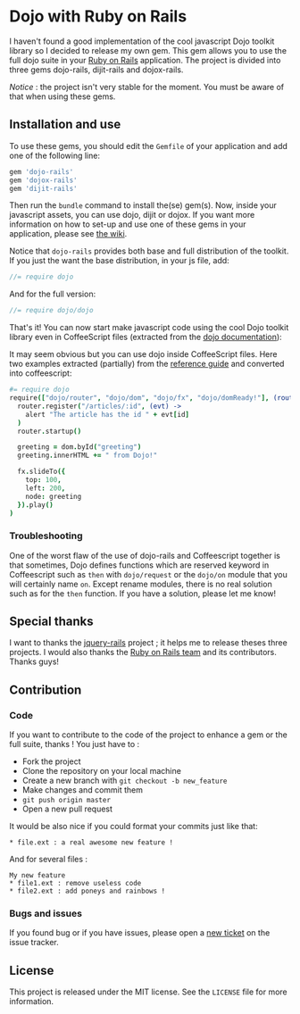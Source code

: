 # Dojo with Ruby on Rails

I haven't found a good implementation of the cool javascript Dojo toolkit library so I decided to release my own gem. This gem allows you to use the full dojo suite in your [Ruby on Rails](http://github.com/rails/rails) application. The project is divided into three gems dojo-rails, dijit-rails and dojox-rails.

*Notice* : the project isn't very stable for the moment. You must be aware of that when using these gems. 

## Installation and use

To use these gems, you should edit the `Gemfile` of your application and add one of the following line:

``` ruby
gem 'dojo-rails'
gem 'dojox-rails'
gem 'dijit-rails'
```

Then run the `bundle` command to install the(se) gem(s). Now, inside your javascript assets, you can use dojo, dijit or dojox. If you want more information on how to set-up and use one of these gems in your application, please see [the wiki](https://github.com/robin850/dojo-rails/wiki). 

Notice that `dojo-rails` provides both base and full distribution of the toolkit. If you just the want the base distribution, in your js file, add:

```javascript
//= require dojo
```

And for the full version:

```javascript
//= require dojo/dojo
```

That's it! You can now start make javascript code using the cool Dojo toolkit library even in CoffeeScript files (extracted from the [dojo documentation](http://dojotoolkit.org/documentation/tutorials/1.7/hello_dojo)):

It may seem obvious but you can use dojo inside CoffeeScript files. Here two examples extracted (partially) from the [reference guide](http://dojotoolkit.org/reference-guide/1.8/) and converted into coffeescript:

```coffeescript
#= require dojo
require(["dojo/router", "dojo/dom", "dojo/fx", "dojo/domReady!"], (router, dom, fx) ->
  router.register("/articles/:id", (evt) ->
    alert "The article has the id " + evt[id]
  )
  router.startup()

  greeting = dom.byId("greeting")
  greeting.innerHTML += " from Dojo!"

  fx.slideTo({
    top: 100,
    left: 200,
    node: greeting
  }).play()
)
```

### Troubleshooting

One of the worst flaw of the use of dojo-rails and Coffeescript together is that sometimes, Dojo defines functions which are reserved keyword in Coffeescript such as `then` with `dojo/request` or the `dojo/on` module that you will certainly name `on`. Except rename modules, there is no real solution such as for the `then` function. If you have a solution, please let me know!

## Special thanks

I want to thanks the [jquery-rails](http://github.com/rails/jquery-rails) project ; it helps me to release theses three projects. I would also thanks the [Ruby on Rails team](http://github.com/rails/) and its contributors. Thanks guys!

## Contribution

### Code

If you want to contribute to the code of the project to enhance a gem or the full suite, thanks ! You just have to :

* Fork the project
* Clone the repository on your local machine
* Create a new branch with `git checkout -b new_feature`
* Make changes and commit them
* `git push origin master`
* Open a new pull request

It would be also nice if you could format your commits just like that:

```
* file.ext : a real awesome new feature !
```
And for several files :

```
My new feature
* file1.ext : remove useless code
* file2.ext : add poneys and rainbows !
```

### Bugs and issues

If you found bug or if you have issues, please open a [new ticket](https://github.com/robin850/dojo-rails/issues/new) on the issue tracker.

## License

This project is released under the MIT license. See the `LICENSE` file for more information.
